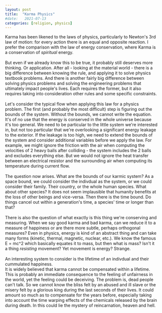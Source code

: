 ```yaml
---
layout: post
title:  "Karma Physics"
#date:   2021-07-13
categories: [religion, physics]
---
```

Karma has been likened to the laws of physics, particularly to Newton's 3rd law of motion: for every action there is an equal and opposite reaction.
I prefer the comparison with the law of energy conservation, where Karma is a conservation of *spiritual* energy. \
\
But even if we already know this to be true, it probably still deserves more thinking. Or application.
After all - looking at the material world - there is a big difference between knowing the rule, and applying it to solve physics textbook problems.
And there is another fairly big difference between solving physics problems and solving the engineering problems that ultimately impact people's lives.
Each requires the former, but it also requires taking into consideration other rules and some specific constraints. \
\
Let's consider the typical flow when applying this law for a physics problem. The first (and probably the most difficult) step is figuring out the bounds of the system.
Without the bounds, we cannot write the equation. It's of no use that the energy is conserved in the whole universe because it's too general.
We need to be particular to the little system we're interested in, but not too particular that we're overlooking a significant energy leakage to the exterior.
If the leakage is too high, we need to extend the bounds of the system and consider additional variables before we apply the law.
For example, we might ignore the friction with the air when computing the velocities of 2 heavy balls after colliding - the system includes the 2 balls and excludes everything else.
But we would not ignore the heat transfer between an electrical resistor and the surrounding air when computing its temperature during current flow.\
\
The question now arises. What are the bounds of our karmic system? As a space bound, we could consider the indivdual as the system, or we could consider their family.
Their country, or the whole human species. What about other species? It does not seem implausible that humanity benefits at the loss of other beings and vice-versa.
Then there is the time bound. Do things cancel out within a generation's time, a species' time or longer than that? \
\
There is also the question of what exactly is this thing we're conserving and measuring.
When we say good karma and bad karma, can we reduce it to a measure of happiness or are there more subtle, perhaps orthogonal measures?
Even in physics, energy is kind of an abstract thing and can take many forms (kinetic, thermal, magnetic, nuclear, etc.).
We know the famous E = mc^2 which basically equates it to mass, but then what is mass? Isn't it a thing *resisting* movement? Yet movement is energy? Strange. \
\
An interesting system to consider is the lifetime of an indivdual and their cummulated happiness. \
It is widely believed that karma cannot be compensated within a lifetime.
This is probably an immediate consequence to the feeling of unfairness in the world, yet the feeling could be deceiving. The problem is, dead people can't talk.
So we cannot know the bliss felt by an abused and ill slave or the misery felt by a glorious king during the last seconds of their lives.
It could amount so much as to compensate for the years before, especially taking into account the time warping effects of the chemicals released by the brain during death.
In this could lie the mystery of reincarnation, heaven and hell.
